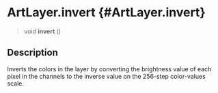 ArtLayer.invert {#ArtLayer.invert}
===============

> void **invert** ()

Description
-----------

Inverts the colors in the layer by converting the brightness value of
each pixel in the channels to the inverse value on the 256-step
color-values scale.
